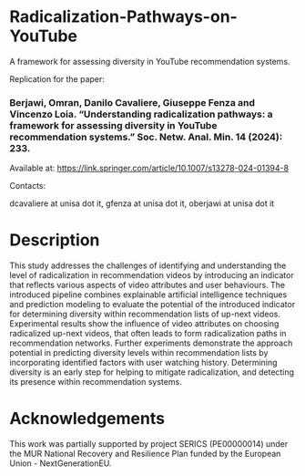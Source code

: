 # Radicalization-Pathways-on-YouTube
A framework for assessing diversity in YouTube recommendation systems.

Replication for the paper:

### Berjawi, Omran, Danilo Cavaliere, Giuseppe Fenza and Vincenzo Loia. “Understanding radicalization pathways: a framework for assessing diversity in YouTube recommendation systems.” Soc. Netw. Anal. Min. 14 (2024): 233.

Available at: https://link.springer.com/article/10.1007/s13278-024-01394-8 

Contacts:

dcavaliere at unisa dot it, gfenza at unisa dot it, oberjawi at unisa dot it

# Description

This study addresses the challenges of identifying and understanding the level of radicalization in recommendation videos by introducing an indicator that reflects various aspects of video attributes and
user behaviours. The introduced pipeline combines explainable artificial intelligence techniques and prediction
modeling to evaluate the potential of the introduced indicator for determining diversity within recommendation lists of up-next videos. Experimental results show the influence of video attributes on choosing radicalized up-next videos, that often leads to form radicalization paths in recommendation networks. Further experiments demonstrate the approach potential in predicting diversity levels within recommendation lists by incorporating identified factors with user watching history. Determining diversity is an early step for helping to mitigate radicalization, and detecting its presence within recommendation systems.

# Acknowledgements

This work was partially supported by project SERICS (PE00000014) under the MUR National Recovery and Resilience Plan funded by the European Union - NextGenerationEU.

